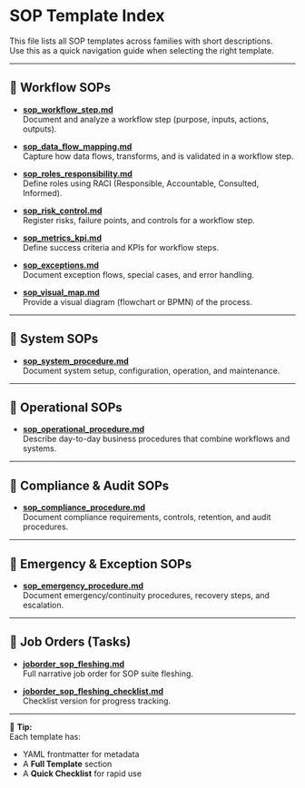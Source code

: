 # SOP Template Index

This file lists all SOP templates across families with short descriptions.  
Use this as a quick navigation guide when selecting the right template.

---

## 📂 Workflow SOPs
- **[sop_workflow_step.md](./workflow/templates/sop_workflow_step.md)**  
  Document and analyze a workflow step (purpose, inputs, actions, outputs).  

- **[sop_data_flow_mapping.md](./workflow/templates/sop_data_flow_mapping.md)**  
  Capture how data flows, transforms, and is validated in a workflow step.  

- **[sop_roles_responsibility.md](./workflow/templates/sop_roles_responsibility.md)**  
  Define roles using RACI (Responsible, Accountable, Consulted, Informed).  

- **[sop_risk_control.md](./workflow/templates/sop_risk_control.md)**  
  Register risks, failure points, and controls for a workflow step.  

- **[sop_metrics_kpi.md](./workflow/templates/sop_metrics_kpi.md)**  
  Define success criteria and KPIs for workflow steps.  

- **[sop_exceptions.md](./workflow/templates/sop_exceptions.md)**  
  Document exception flows, special cases, and error handling.  

- **[sop_visual_map.md](./workflow/templates/sop_visual_map.md)**  
  Provide a visual diagram (flowchart or BPMN) of the process.  

---

## 📂 System SOPs
- **[sop_system_procedure.md](./system/templates/sop_system_procedure.md)**  
  Document system setup, configuration, operation, and maintenance.  

---

## 📂 Operational SOPs
- **[sop_operational_procedure.md](./operational/templates/sop_operational_procedure.md)**  
  Describe day-to-day business procedures that combine workflows and systems.  

---

## 📂 Compliance & Audit SOPs
- **[sop_compliance_procedure.md](./compliance/templates/sop_compliance_procedure.md)**  
  Document compliance requirements, controls, retention, and audit procedures.  

---

## 📂 Emergency & Exception SOPs
- **[sop_emergency_procedure.md](./emergency/templates/sop_emergency_procedure.md)**  
  Document emergency/continuity procedures, recovery steps, and escalation.  

---

## 📂 Job Orders (Tasks)
- **[joborder_sop_fleshing.md](../tasks/sop_joborders/joborder_sop_fleshing.md)**  
  Full narrative job order for SOP suite fleshing.  

- **[joborder_sop_fleshing_checklist.md](../tasks/sop_joborders/joborder_sop_fleshing_checklist.md)**  
  Checklist version for progress tracking.  

---

📌 **Tip:**  
Each template has:  
- YAML frontmatter for metadata  
- A **Full Template** section  
- A **Quick Checklist** for rapid use  
